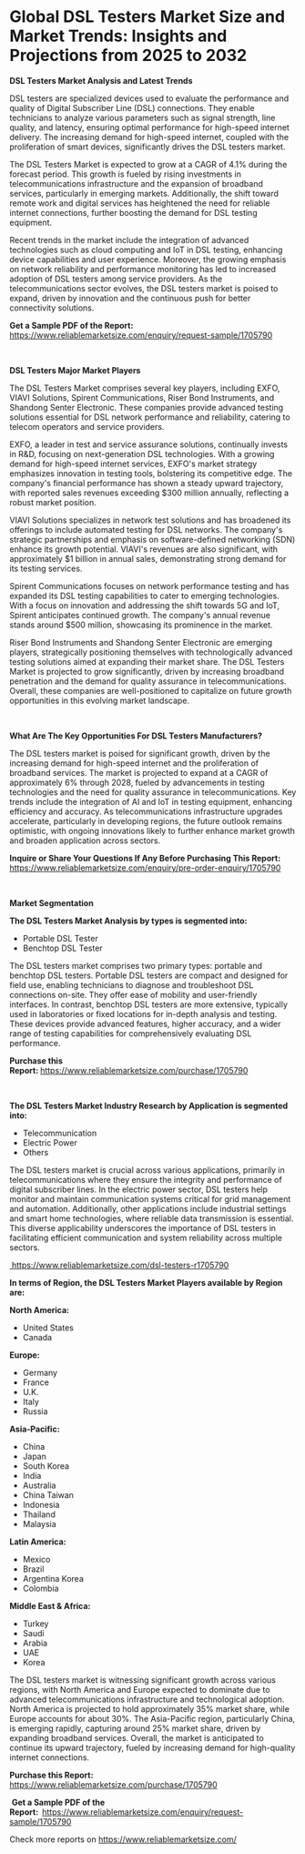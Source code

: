 <p><h1>Global DSL Testers Market Size and Market Trends: Insights and Projections from 2025 to 2032</h1></p><p><strong>DSL Testers Market Analysis and Latest Trends</strong></p>
<p><p>DSL testers are specialized devices used to evaluate the performance and quality of Digital Subscriber Line (DSL) connections. They enable technicians to analyze various parameters such as signal strength, line quality, and latency, ensuring optimal performance for high-speed internet delivery. The increasing demand for high-speed internet, coupled with the proliferation of smart devices, significantly drives the DSL testers market.</p><p>The DSL Testers Market is expected to grow at a CAGR of 4.1% during the forecast period. This growth is fueled by rising investments in telecommunications infrastructure and the expansion of broadband services, particularly in emerging markets. Additionally, the shift toward remote work and digital services has heightened the need for reliable internet connections, further boosting the demand for DSL testing equipment.</p><p>Recent trends in the market include the integration of advanced technologies such as cloud computing and IoT in DSL testing, enhancing device capabilities and user experience. Moreover, the growing emphasis on network reliability and performance monitoring has led to increased adoption of DSL testers among service providers. As the telecommunications sector evolves, the DSL testers market is poised to expand, driven by innovation and the continuous push for better connectivity solutions.</p></p>
<p><strong>Get a Sample PDF of the Report:&nbsp;</strong> <a href="https://www.reliablemarketsize.com/enquiry/request-sample/1705790?utm_campaign=1943&utm_medium=2&utm_source=Github&utm_content=ia&utm_term=09042025&utm_id=dsl-testers">https://www.reliablemarketsize.com/enquiry/request-sample/1705790</a></p>
<p>&nbsp;</p>
<p><strong>DSL Testers Major Market Players</strong></p>
<p><p>The DSL Testers Market comprises several key players, including EXFO, VIAVI Solutions, Spirent Communications, Riser Bond Instruments, and Shandong Senter Electronic. These companies provide advanced testing solutions essential for DSL network performance and reliability, catering to telecom operators and service providers.</p><p>EXFO, a leader in test and service assurance solutions, continually invests in R&D, focusing on next-generation DSL technologies. With a growing demand for high-speed internet services, EXFO's market strategy emphasizes innovation in testing tools, bolstering its competitive edge. The company's financial performance has shown a steady upward trajectory, with reported sales revenues exceeding $300 million annually, reflecting a robust market position.</p><p>VIAVI Solutions specializes in network test solutions and has broadened its offerings to include automated testing for DSL networks. The company's strategic partnerships and emphasis on software-defined networking (SDN) enhance its growth potential. VIAVI's revenues are also significant, with approximately $1 billion in annual sales, demonstrating strong demand for its testing services.</p><p>Spirent Communications focuses on network performance testing and has expanded its DSL testing capabilities to cater to emerging technologies. With a focus on innovation and addressing the shift towards 5G and IoT, Spirent anticipates continued growth. The company's annual revenue stands around $500 million, showcasing its prominence in the market.</p><p>Riser Bond Instruments and Shandong Senter Electronic are emerging players, strategically positioning themselves with technologically advanced testing solutions aimed at expanding their market share. The DSL Testers Market is projected to grow significantly, driven by increasing broadband penetration and the demand for quality assurance in telecommunications. Overall, these companies are well-positioned to capitalize on future growth opportunities in this evolving market landscape.</p></p>
<p>&nbsp;</p>
<p><strong>What Are The Key Opportunities For DSL Testers Manufacturers?</strong></p>
<p><p>The DSL testers market is poised for significant growth, driven by the increasing demand for high-speed internet and the proliferation of broadband services. The market is projected to expand at a CAGR of approximately 6% through 2028, fueled by advancements in testing technologies and the need for quality assurance in telecommunications. Key trends include the integration of AI and IoT in testing equipment, enhancing efficiency and accuracy. As telecommunications infrastructure upgrades accelerate, particularly in developing regions, the future outlook remains optimistic, with ongoing innovations likely to further enhance market growth and broaden application across sectors.</p></p>
<p><strong>Inquire or Share Your Questions If Any Before Purchasing This Report:</strong> <a href="https://www.reliablemarketsize.com/enquiry/pre-order-enquiry/1705790?utm_campaign=1943&utm_medium=2&utm_source=Github&utm_content=ia&utm_term=09042025&utm_id=dsl-testers">https://www.reliablemarketsize.com/enquiry/pre-order-enquiry/1705790</a></p>
<p>&nbsp;</p>
<p><strong>Market Segmentation</strong></p>
<p><strong>The DSL Testers Market Analysis by types is segmented into:</strong></p>
<p><ul><li>Portable DSL Tester</li><li>Benchtop DSL Tester</li></ul></p>
<p><p>The DSL testers market comprises two primary types: portable and benchtop DSL testers. Portable DSL testers are compact and designed for field use, enabling technicians to diagnose and troubleshoot DSL connections on-site. They offer ease of mobility and user-friendly interfaces. In contrast, benchtop DSL testers are more extensive, typically used in laboratories or fixed locations for in-depth analysis and testing. These devices provide advanced features, higher accuracy, and a wider range of testing capabilities for comprehensively evaluating DSL performance.</p></p>
<p><strong>Purchase this Report:&nbsp;</strong><a href="https://www.reliablemarketsize.com/purchase/1705790?utm_campaign=1943&utm_medium=2&utm_source=Github&utm_content=ia&utm_term=09042025&utm_id=dsl-testers">https://www.reliablemarketsize.com/purchase/1705790</a></p>
<p>&nbsp;</p>
<p><strong>The DSL Testers Market Industry Research by Application is segmented into:</strong></p>
<p><ul><li>Telecommunication</li><li>Electric Power</li><li>Others</li></ul></p>
<p><p>The DSL testers market is crucial across various applications, primarily in telecommunications where they ensure the integrity and performance of digital subscriber lines. In the electric power sector, DSL testers help monitor and maintain communication systems critical for grid management and automation. Additionally, other applications include industrial settings and smart home technologies, where reliable data transmission is essential. This diverse applicability underscores the importance of DSL testers in facilitating efficient communication and system reliability across multiple sectors.</p></p>
<p><a href="https://www.reliablemarketsize.com/dsl-testers-r1705790?utm_campaign=1943&utm_medium=2&utm_source=Github&utm_content=ia&utm_term=09042025&utm_id=dsl-testers">&nbsp;https://www.reliablemarketsize.com/dsl-testers-r1705790</a></p>
<p><strong>In terms of Region, the DSL Testers Market Players available by Region are:</strong></p>
<p>
    <p> <strong> North America: </strong>
        <ul>
            <li>United States</li>
            <li>Canada</li>
        </ul>
        </p> 
    <p> <strong> Europe: </strong>
        <ul>
            <li>Germany</li>
            <li>France</li>
            <li>U.K.</li>
            <li>Italy</li>
            <li>Russia</li>
        </ul>
        </p> 
    <p> <strong> Asia-Pacific: </strong>
        <ul>
            <li>China</li>
            <li>Japan</li>
            <li>South Korea</li>
            <li>India</li>
            <li>Australia</li>
            <li>China Taiwan</li>
            <li>Indonesia</li>
            <li>Thailand</li>
            <li>Malaysia</li>
        </ul>
        </p> 
    <p> <strong> Latin America: </strong>
        <ul>
            <li>Mexico</li>
            <li>Brazil</li>
            <li>Argentina Korea</li>
            <li>Colombia</li>
        </ul>
        </p> 
    <p> <strong> Middle East & Africa: </strong>
        <ul>
            <li>Turkey</li>
            <li>Saudi</li>
            <li>Arabia</li>
            <li>UAE</li>
            <li>Korea</li>
        </ul>
    </p>
    </p>
<p><p>The DSL testers market is witnessing significant growth across various regions, with North America and Europe expected to dominate due to advanced telecommunications infrastructure and technological adoption. North America is projected to hold approximately 35% market share, while Europe accounts for about 30%. The Asia-Pacific region, particularly China, is emerging rapidly, capturing around 25% market share, driven by expanding broadband services. Overall, the market is anticipated to continue its upward trajectory, fueled by increasing demand for high-quality internet connections.</p></p>
<p><strong>Purchase this Report: </strong><a href="https://www.reliablemarketsize.com/purchase/1705790?utm_campaign=1943&utm_medium=2&utm_source=Github&utm_content=ia&utm_term=09042025&utm_id=dsl-testers">https://www.reliablemarketsize.com/purchase/1705790</a></p>
<p>&nbsp;<strong>Get a Sample PDF of the Report:&nbsp;&nbsp;</strong><a href="https://www.reliablemarketsize.com/enquiry/request-sample/1705790?utm_campaign=1943&utm_medium=2&utm_source=Github&utm_content=ia&utm_term=09042025&utm_id=dsl-testers">https://www.reliablemarketsize.com/enquiry/request-sample/1705790</a></p>
<p><strong></strong></p>
<p>Check more reports on <a href="https://www.reliablemarketsize.com/?utm_campaign=1943&utm_medium=2&utm_source=Github&utm_content=ia&utm_term=09042025&utm_id=dsl-testers">https://www.reliablemarketsize.com/</a></p>